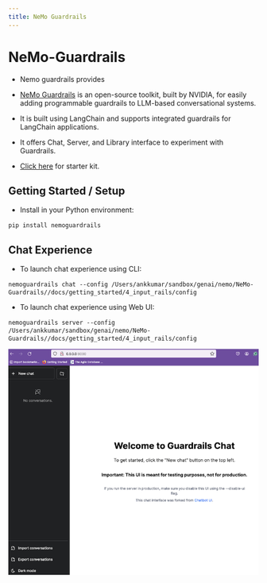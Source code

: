 ```yaml
---
title: NeMo Guardrails
---
```


# NeMo-Guardrails

- Nemo guardrails provides

- [NeMo Guardrails](https://github.com/NVIDIA/NeMo-Guardrails) is an open-source toolkit, built by NVIDIA, for easily adding programmable guardrails to LLM-based conversational systems.
- It is built using LangChain and supports integrated guardrails for LangChain applications.
- It offers Chat, Server, and Library interface to experiment with Guardrails.
- [Click here](https://github.com/NVIDIA/NeMo-Guardrails/blob/develop/docs/getting_started/1_hello_world/README.md) for starter kit.

## Getting Started / Setup

- Install in your Python environment:

```
pip install nemoguardrails
```

## Chat Experience

- To launch chat experience using CLI:

```
nemoguardrails chat --config /Users/ankkumar/sandbox/genai/nemo/NeMo-Guardrails//docs/getting_started/4_input_rails/config
```

- To launch chat experience using Web UI:

```
nemoguardrails server --config /Users/ankkumar/sandbox/genai/nemo/NeMo-Guardrails//docs/getting_started/4_input_rails/config
```

![Chat UI](./nemo-guardrails.png)
